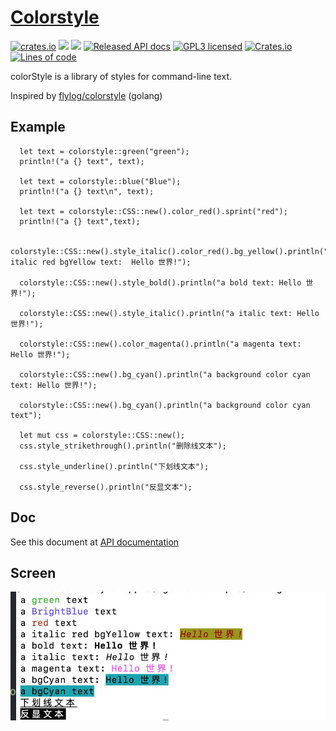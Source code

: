 # [Colorstyle](https://crates.io/crates/colorstyle)

[![crates.io](https://img.shields.io/crates/v/colorstyle.svg?color=yellow)](https://crates.io/crates/colorstyle)
![](https://img.shields.io/github/workflow/status/code-translation/colorstyle/Rust)
![](https://img.shields.io/github/languages/top/code-translation/colorstyle)
[![Released API docs](https://docs.rs/colorstyle/badge.svg)](https://docs.rs/colorstyle)
[![GPL3 licensed](https://img.shields.io/github/license/code-translation/colorstyle.svg)](./LICENSE)
[![Crates.io](https://img.shields.io/crates/d/colorstyle)](https://crates.io/crates/colorstyle)
[![Lines of code](https://img.shields.io/tokei/lines/github/code-translation/colorstyle)](https://github.com/code-translation/colorstyle)



colorStyle is a library of styles for command-line text.

Inspired by [flylog/colorstyle](https://github.com/flylog/colorstyle) (golang)

## Example

```
  let text = colorstyle::green("green");
  println!("a {} text", text);

  let text = colorstyle::blue("Blue");
  println!("a {} text\n", text);

  let text = colorstyle::CSS::new().color_red().sprint("red");
  println!("a {} text",text);

  colorstyle::CSS::new().style_italic().color_red().bg_yellow().println("a italic red bgYellow text:  Hello 世界!");

  colorstyle::CSS::new().style_bold().println("a bold text: Hello 世界!");

  colorstyle::CSS::new().style_italic().println("a italic text: Hello 世界!");

  colorstyle::CSS::new().color_magenta().println("a magenta text: Hello 世界!");

  colorstyle::CSS::new().bg_cyan().println("a background color cyan text: Hello 世界!");

  colorstyle::CSS::new().bg_cyan().println("a background color cyan text");
  
  let mut css = colorstyle::CSS::new();
  css.style_strikethrough().println("删除线文本");

  css.style_underline().println("下划线文本");

  css.style_reverse().println("反显文本");
```

## Doc

See this document at [API documentation](https://docs.rs/colorstyle)
## Screen

![](https://github.com/flylog/colorstyle/raw/main/example/output.jpg)

